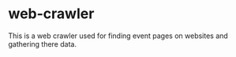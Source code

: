 # web-crawler
This is a web crawler used for finding event pages on websites and gathering there data.
